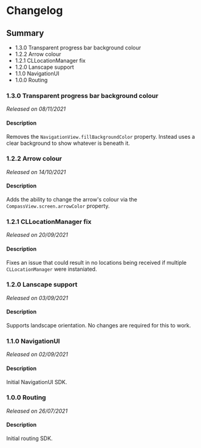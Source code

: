 # Changelog

## Summary
 - 1.3.0 Transparent progress bar background colour
 - 1.2.2 Arrow colour
 - 1.2.1 CLLocationManager fix
 - 1.2.0 Lanscape support
 - 1.1.0 NavigationUI
 - 1.0.0 Routing

### 1.3.0 Transparent progress bar background colour
*Released on 08/11/2021*

#### Description
Removes the `NavigationView.fillBackgroundColor` property. Instead uses a clear background to show whatever is beneath it.

### 1.2.2 Arrow colour
*Released on 14/10/2021*

#### Description
Adds the ability to change the arrow's colour via the `CompassView.screen.arrowColor` property.

### 1.2.1 CLLocationManager fix
*Released on 20/09/2021*

#### Description
Fixes an issue that could result in no locations being received if multiple `CLLocationManager` were instaniated.

### 1.2.0 Lanscape support
*Released on 03/09/2021*

#### Description
Supports landscape orientation. No changes are required for this to work.


### 1.1.0 NavigationUI
*Released on 02/09/2021*

#### Description
Initial NavigationUI SDK.


### 1.0.0 Routing
*Released on 26/07/2021*

#### Description
Initial routing SDK.
